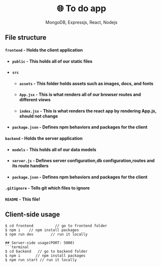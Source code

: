 <h1 align="center">
🌐 To do app
</h1>
<p align="center">
MongoDB, Expressjs, React, Nodejs
</p>

## File structure
#### `frontend` - Holds the client application
- #### `public` - This holds all of our static files
- #### `src`
    - #### `assets` - This folder holds assets such as images, docs, and fonts
    - #### `App.jsx` - This is what renders all of our browser routes and different views
    - #### `index.jsx` - This is what renders the react app by rendering App.js, should not change
- #### `package.json` - Defines npm behaviors and packages for the client
#### `backend` - Holds the server application
- #### `models` - This holds all of our data models
- #### `server.js` - Defines server configuration,db configuration,routes and its route handlers
- #### `package.json` - Defines npm behaviors and packages for the client
#### `.gitignore` - Tells git which files to ignore
#### `README` - This file!


## Client-side usage
```terminal
$ cd frontend          // go to frontend folder
$ npm i    // npm install packages
$ npm run dev        // run it locally

## Server-side usage(PORT: 5000)
```terminal
$ cd backend   // go to backend folder
$ npm i       // npm install packages
$ npm run start // run it locally
